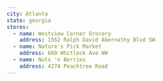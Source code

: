 ```yaml
---
city: Atlanta
state: georgia
stores:
  - name: Westview Corner Grocery
    address: 1562 Ralph David Abernathy Blvd SW
  - name: Nature's Pick Market
    address: 660 Whitlock Ave NW
  - name: Nuts 'n Berries
    address: 4274 Peachtree Road
---
```

